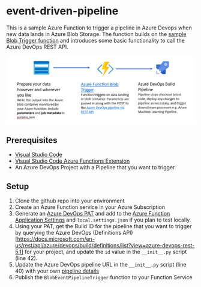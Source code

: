 # event-driven-pipeline
This is a sample Azure Function to trigger a pipeline in Azure Devops when new data lands in Azure Blob Storage. The function builds on the [sample Blob Trigger function](https://docs.microsoft.com/en-us/azure/azure-functions/functions-create-storage-blob-triggered-function) and introduces some basic functionality to call the Azure DevOps REST API.

![overview screenshot of function capability](/img/overview.png)

## Prerequisites
- [Visual Studio Code](https://code.visualstudio.com/)
- [Visual Studio Code Azure Functions Extension](https://marketplace.visualstudio.com/items?itemName=ms-azuretools.vscode-azurefunctions)
- An Azure DevOps Project with a Pipeline that you want to trigger

## Setup
1. Clone the github repo into your environment
1. Create an Azure Function service in your Azure Subscription
1. Generate an [Azure DevOps PAT](https://docs.microsoft.com/en-us/azure/devops/organizations/accounts/use-personal-access-tokens-to-authenticate?view=azure-devops&tabs=preview-page#create-personal-access-tokens-to-authenticate-access) and add to the [Azure Function Application Settings](https://docs.microsoft.com/en-us/azure/azure-functions/functions-how-to-use-azure-function-app-settings#get-started-in-the-azure-portal) and `local.settings.json` if you plan to test locally.
1. Using your PAT, get the Build ID for the pipeline that you want to trigger by querying the Azure DevOps (Definitions API)[https://docs.microsoft.com/en-us/rest/api/azure/devops/build/definitions/list?view=azure-devops-rest-5.1] for your project, and update the `id` value in the `__init__.py` script (line 42).
1. Update the Azure DevOps pipeline URL in the `__init__.py` script (line 40) with your own [pipeline details](https://docs.microsoft.com/en-us/rest/api/azure/devops/build/builds/queue?view=azure-devops-rest-5.1#definitionreference)
1. Publish the `BlobEventPipelineTrigger` function to your Function Service


